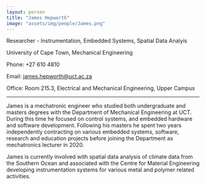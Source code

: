 ```yaml
---
layout: person
title: "James Hepworth"
image: "assets/img/people/James.png"
---
```


Researcher - Instrumentation, Embedded Systems, Spatial Data Analyis

University of Cape Town, Mechanical Engineering

Phone: +27 610 4810

Email: james.hepworth@uct.ac.za

Office: Room 215.3, Electrical and Mechanical Engineering, Upper Campus


---

James is a mechatronic engineer who studied both undergraduate and masters degrees with the Department of Mechanical Engineering at UCT. During this time he focused on control systems, and embedded hardware and software development. Following his masters he spent two years independently contracting on various embedded systems, software, research and education projects before joining the Department as mechatronics lecturer in 2020.

James is currently involved with spatial data analysis of climate data from the Southern Ocean and associated with the Centre for Material Engineering developing instrumentation systems for various metal and polymer related activities.

